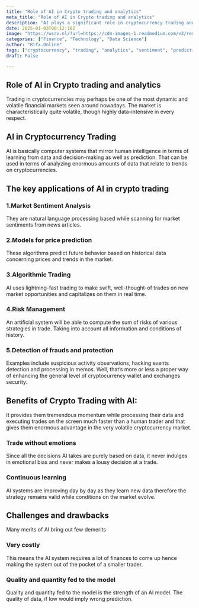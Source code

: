 ```yaml
---
title: "Role of AI in Crypto trading and analytics"
meta_title: "Role of AI in Crypto trading and analytics"
description: "AI plays a significant role in cryptocurrency trading and analytics by enhancing market sentiment analysis, price prediction models, algorithmic trading, risk management, and fraud detection. Its benefits include faster data processing, emotion-free decision-making, and continuous learning. However, challenges such as high costs and reliance on data quality may hinder accessibility for smaller traders."
date: 2025-01-03T00:12:18Z
image: "https://wsrv.nl/?url=https://cdn-images-1.readmedium.com/v2/resize:fit:800/1*gK-15BHTVc4VqbII5jItqg.jpeg"
categories: ["Finance", "Technology", "Data Science"]
author: "Rifx.Online"
tags: ["cryptocurrency", "trading", "analytics", "sentiment", "prediction"]
draft: False

---
```








## Role of AI in Crypto trading and analytics

Trading in cryptocurrencies may perhaps be one of the most dynamic and volatile financial markets seen around nowadays. The market is characteristically quite volatile, though highly data\-intensive in every respect.


## AI in Cryptocurrency Trading

AI is basically computer systems that mirror human intelligence in terms of learning from data and decision\-making as well as prediction. That can be used in terms of analyzing enormous amounts of data that relate to trends on cryptocurrencies.


## The key applications of AI in crypto trading


### 1\.Market Sentiment Analysis

They are natural language processing based while scanning for market sentiments from news articles.


### 2\.Models for price prediction

These algorithms predict future behavior based on historical data concerning prices and trends in the market.


### 3\.Algorithmic Trading

AI uses lightning\-fast trading to make swift, well\-thought\-of trades on new market opportunities and capitalizes on them in real time.


### 4\.Risk Management

An artificial system will be able to compute the sum of risks of various strategies in trade. Taking into account all information and conditions of history.


### 5\.Detection of frauds and protection

Examples include suspicious activity observations, hacking events detection and processing in memos. Well, that’s more or less a proper way of enhancing the general level of cryptocurrency wallet and exchanges security.


## Benefits of Crypto Trading with AI:

It provides them tremendous momentum while processing their data and executing trades on the screen much faster than a human trader and that gives them enormous advantage in the very volatile cryptocurrency market.


### Trade without emotions

Since all the decisions AI takes are purely based on data, it never indulges in emotional bias and never makes a lousy decision at a trade.


### Continuous learning

AI systems are improving day by day as they learn new data therefore the strategy remains valid while conditions on the market evolve.


## Challenges and drawbacks
Many merits of AI bring out few demerits


### Very costly

This means the AI system requires a lot of finances to come up hence making the system out of the pocket of a smaller trader.


### Quality and quantity fed to the model

Quality and quantity fed to the model is the strength of an AI model. The quality of data, if low would imply wrong prediction.


